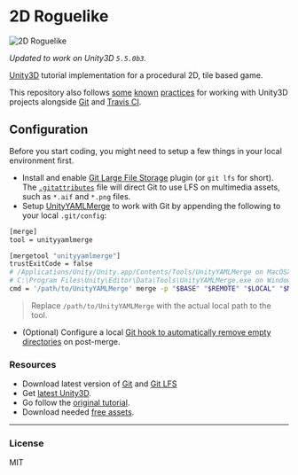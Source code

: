 # 2D Roguelike

![2D Roguelike](https://unity3d.com/sites/default/files/learn-playlist/icon/2droguelike-thumb1.jpg)

_Updated to work on Unity3D `5.5.0b3`._

[Unity3D][1] tutorial implementation for a procedural 2D, tile based game.

This repository also follows [some][6] [known][2] [practices][3] for working with Unity3D projects alongside [Git][4] and [Travis CI][5].

## Configuration
Before you start coding, you might need to setup a few things in your local environment first.

- Install and enable [Git Large File Storage][7] plugin (or `git lfs` for short). The [`.gitattributes`](./.gitattributes) file will direct Git to use LFS on multimedia assets, such as `*.aif` and `*.png` files.
- Setup [UnityYAMLMerge][8] to work with Git by appending the following to your local `.git/config`:

```sh
[merge]
tool = unityyamlmerge

[mergetool "unityyamlmerge"]
trustExitCode = false
# /Applications/Unity/Unity.app/Contents/Tools/UnityYAMLMerge on MacOSX
# C:\Program Files\Unity\Editor\Data\Tools\UnityYAMLMerge.exe on Windows
cmd = '/path/to/UnityYAMLMerge' merge -p "$BASE" "$REMOTE" "$LOCAL" "$MERGED"
```

> Replace `/path/to/UnityYAMLMerge` with the actual local path to the tool.

- (Optional) Configure a local [Git hook to automatically remove empty directories][9] on post-merge.

### Resources
- Download latest version of [Git][10] and [Git LFS][11]
- Get [latest Unity3D][12].
- Go follow the [original tutorial][13].
- Download needed [free assets][14].

---

### License
MIT

[1]: https://unity3d.com/unity
[2]: https://jonathan.porta.codes/2015/04/17/automatically-build-your-unity3d-project-in-the-cloud-using-travisci-for-free/
[3]: http://www.strichnet.com/using-git-with-3d-games/
[4]: https://git-scm.com
[5]: https://travis-ci.org
[6]: http://dmayance.com/git-and-unity-projects/
[7]: https://git-lfs.github.com/
[8]: http://docs.unity3d.com/Manual/SmartMerge.html
[9]: https://github.com/strich/git-dir-cleaner-for-unity3d
[10]: https://git-scm.com/downloads
[11]: https://help.github.com/articles/installing-git-large-file-storage/
[12]: https://unity3d.com/unity/beta
[13]: https://unity3d.com/learn/tutorials/projects/2d-roguelike-tutorial
[14]: https://www.assetstore.unity3d.com/en/#!/content/29825
